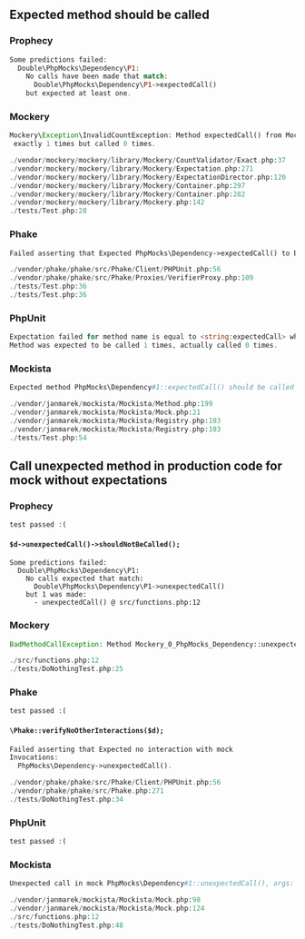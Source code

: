 
## Expected method should be called

### Prophecy

```php
Some predictions failed:
  Double\PhpMocks\Dependency\P1:
    No calls have been made that match:
      Double\PhpMocks\Dependency\P1->expectedCall()
    but expected at least one.
```

### Mockery

```php
Mockery\Exception\InvalidCountException: Method expectedCall() from Mockery_0_PhpMocks_Dependency should be called
 exactly 1 times but called 0 times.

./vendor/mockery/mockery/library/Mockery/CountValidator/Exact.php:37
./vendor/mockery/mockery/library/Mockery/Expectation.php:271
./vendor/mockery/mockery/library/Mockery/ExpectationDirector.php:120
./vendor/mockery/mockery/library/Mockery/Container.php:297
./vendor/mockery/mockery/library/Mockery/Container.php:282
./vendor/mockery/mockery/library/Mockery.php:142
./tests/Test.php:28
```

### Phake

```php
Failed asserting that Expected PhpMocks\Dependency->expectedCall() to be called exactly <1> times, actually called <0> times. In fact, there are no interactions with this mock..

./vendor/phake/phake/src/Phake/Client/PHPUnit.php:56
./vendor/phake/phake/src/Phake/Proxies/VerifierProxy.php:109
./tests/Test.php:36
./tests/Test.php:36
```

### PhpUnit

```php
Expectation failed for method name is equal to <string:expectedCall> when invoked 1 time(s).
Method was expected to be called 1 times, actually called 0 times.
```

### Mockista

```php
Expected method PhpMocks\Dependency#1::expectedCall() should be called exactly once but not called at all.

./vendor/janmarek/mockista/Mockista/Method.php:199
./vendor/janmarek/mockista/Mockista/Mock.php:21
./vendor/janmarek/mockista/Mockista/Registry.php:103
./vendor/janmarek/mockista/Mockista/Registry.php:103
./tests/Test.php:54
```


## Call unexpected method in production code for mock without expectations

### Prophecy

```php
test passed :(
```

#### `$d->unexpectedCall()->shouldNotBeCalled();`

```
Some predictions failed:
  Double\PhpMocks\Dependency\P1:
    No calls expected that match:
      Double\PhpMocks\Dependency\P1->unexpectedCall()
    but 1 was made:
      - unexpectedCall() @ src/functions.php:12
```

### Mockery

```php
BadMethodCallException: Method Mockery_0_PhpMocks_Dependency::unexpectedCall() does not exist on this mock object

./src/functions.php:12
./tests/DoNothingTest.php:25

```

### Phake

```php
test passed :(
```

#### `\Phake::verifyNoOtherInteractions($d);`

```php
Failed asserting that Expected no interaction with mock
Invocations:
  PhpMocks\Dependency->unexpectedCall().

./vendor/phake/phake/src/Phake/Client/PHPUnit.php:56
./vendor/phake/phake/src/Phake.php:271
./tests/DoNothingTest.php:34

```

### PhpUnit

```php
test passed :(
```

### Mockista

```php
Unexpected call in mock PhpMocks\Dependency#1::unexpectedCall(), args:

./vendor/janmarek/mockista/Mockista/Mock.php:98
./vendor/janmarek/mockista/Mockista/Mock.php:124
./src/functions.php:12
./tests/DoNothingTest.php:48
```
